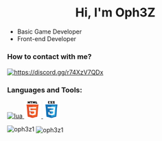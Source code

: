 <h1 align="center">Hi, I'm Oph3Z</h1>
<p align="left"></p>

- Basic Game Developer
- Front-end Developer

<h3 align="left">How to contact with me?</h3>
<p align="left">
<a href="https://discord.gg/r74XzV7QDx" target="blank"><img align="center" src="https://raw.githubusercontent.com/rahuldkjain/github-profile-readme-generator/master/src/images/icons/Social/discord.svg" alt="https://discord.gg/r74XzV7QDx" height="30" width="40" /></a>
</p>

<h3 align="left">Languages and Tools:</h3>
<p align="left">
    <a href="https://www.lua.org" target="_blank">
        <img src="https://upload.wikimedia.org/wikipedia/commons/thumb/c/cf/Lua-Logo.svg/1200px-Lua-Logo.svg.png" alt="lua" width="40" height="40">
    </a>
    <a href="https://www.w3schools.com/html/" target="_blank">
        <img src="https://raw.githubusercontent.com/devicons/devicon/master/icons/html5/html5-original-wordmark.svg" alt="html5" width="40" height="40"/>
    </a>
    <a href="https://www.w3schools.com/css/" target="_blank">
        <img src="https://raw.githubusercontent.com/devicons/devicon/master/icons/css3/css3-original-wordmark.svg" alt="css3" width="40"    height="40"/>
    </a>
</p>

<p><img align="left" src="https://github-readme-stats.vercel.app/api/top-langs?username=oph3z1&show_icons=true&locale=en&layout=compact" alt="oph3z1" /></p>
<p>&nbsp;<img align="center" src="https://github-readme-stats.vercel.app/api?username=oph3z1&show_icons=true&locale=en" alt="oph3z1" /></p>

